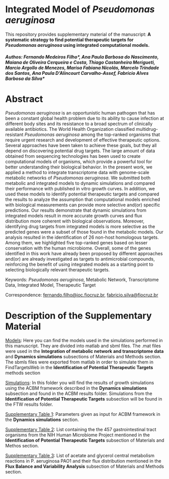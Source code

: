 # Integrated Model of *Pseudomonas aeruginosa*

This repository provides supplementary material of the manuscript: **A systematic strategy to find potential therapeutic targets for *Pseudomonas aeruginosa* using integrated computational models.** 
##### Authos: Fernando Medeiros Filho\*, Ana Paula Barbosa do Nascimento, Maiana de Oliveira Cerqueira e Costa, Thiago Castanheira Merigueti, Marcio Argollo de Menezes, Marisa Fabiana Nicolás, Marcelo Trindade dos Santos, Ana Paula D’Alincourt Carvalho-Assef, Fabricio Alves Barbosa da Silva\*

# Abstract 

*Pseudomonas aeruginosa* is an opportunistic human pathogen that has been a constant global health problem due to its ability to cause infection at different body sites and its resistance to a broad spectrum of clinically available antibiotics. The World Health Organization classified multidrug-resistant *Pseudomonas aeruginosa* among the top-ranked organisms that require urgent research and development of effective therapeutic options. Several approaches have been taken to achieve these goals, but they all depend on discovering potential drug targets. The large amount of data obtained from sequencing technologies has been used to create computational models of organisms, which provide a powerful tool for better understanding their biological behavior. In the present work, we applied a method to integrate transcriptome data with genome-scale metabolic networks of *Pseudomonas aeruginosa*. We submitted both metabolic and integrated models to dynamic simulations and compared their performance with published in vitro growth curves. In addition, we used these models to identify potential therapeutic targets and compared the results to analyze the assumption that computational models enriched with biological measurements can provide more selective and(or) specific predictions. Our results demonstrate that dynamic simulations from integrated models result in more accurate growth curves and flux distribution more coherent with biological observations. Moreover, identifying  drug targets from integrated models is more selective as the predicted genes were a subset of those found in the metabolic models. Our analysis resulted in the identification of 26 non-host homologous targets. Among them, we highlighted five top-ranked genes based on lesser conservation with the human microbiome. Overall, some of the genes identified in this work have already been proposed by different approaches and(or) are already investigated as targets to antimicrobial compounds, reinforcing the benefit of using  integrated models as a starting point to selecting  biologically relevant therapeutic targets. 
 

Keywords: *Pseudomonas aeruginosa*, Metabolic  Network, Transcriptome  Data, Integrated Model, Therapeutic Target

Correspondence: fernando.filho@ioc.fiocruz.br, fabricio.silva@fiocruz.br 

# Description of the Supplementary Material

[Models](https://github.com/medeirosfilho1/Integration-paeruginosa/tree/main/models): Here you can find the models used in the simulations performed in this manuscript. They are divided into matlab and sbml files. The .mat files were used in the **Integration of metabolic network and transcriptome data** and **Dynamics simulations** subsections of Materials and Methods section. The sbmls files were exported from matlab in order to simulate them in FindTargetsWeb in the **Identification of Potential Therapeutic Targets** methods section

[Simulations](https://github.com/medeirosfilho1/Integration-paeruginosa/tree/main/Simulations): In this folder you will find the results of growth simulations using the ACBM framework described in the **Dynamics simulations** subsection and found in the ACBM results folder. Simulations from the **Identification of Potential Therapeutic Targets** subsection will be found in the FTW results folder.

[Supplementary Table 1](https://github.com/medeirosfilho1/Integration-paeruginosa/blob/main/Supplementary_table_1.xlsx): Parameters given as input for ACBM framework in the **Dynamics simulations** section.

[Supplementary Table 2](https://github.com/medeirosfilho1/Integration-paeruginosa/blob/main/Supplementary_table_2.xlsx): List containing the the 457 gastrointestinal tract organisms from the NIH Human Microbiome Project mentioned in the **Identification of Potential Therapeutic Targets** subsection of Materials and Methos section.

[Supplementary Table 3](https://github.com/medeirosfilho1/Integration-paeruginosa/blob/main/Supplementary_table_3.xlsx): List of acetate and glycerol central metabolism reactions in P. aeruginosa PAO1 and their flux distribution mentioned in the **Flux Balance and Variability Analysis** subsection of Materials and Methods section.

